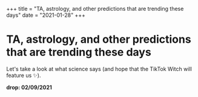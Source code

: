 +++
title = "TA, astrology, and other predictions that are trending these days"
date = "2021-01-28"
+++



# TA, astrology, and other predictions that are trending these days

Let's take a look at what science says (and hope that the TikTok Witch will feature us ✨).

**drop: 02/09/2021**